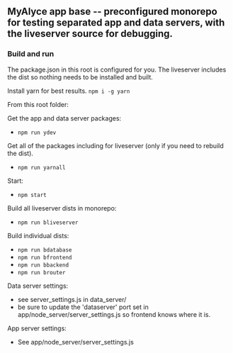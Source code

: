 ## MyAlyce app base -- preconfigured monorepo for testing separated app and data servers, with the liveserver source for debugging.

### Build and run

The package.json in this root is configured for you. The liveserver includes the dist so nothing needs to be installed and built. 

Install yarn for best results. `npm i -g yarn`

From this root folder:

Get the app and data server packages:
- `npm run ydev`

Get all of the packages including for liveserver (only if you need to rebuild the dist).
- `npm run yarnall`

Start:
- `npm start`

Build all liveserver dists in monorepo:
- `npm run bliveserver`

Build individual dists:
- `npm run bdatabase`
- `npm run bfrontend`
- `npm run bbackend`
- `npm run brouter`



Data server settings:
- see server_settings.js in data_server/
- be sure to update the 'dataserver' port set in app/node_server/server_settings.js so frontend knows where it is.

App server settings:
- See app/node_server/server_settings.js
